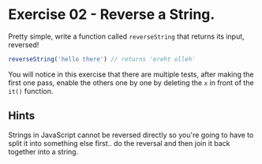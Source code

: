 # Exercise 02 - Reverse a String.

Pretty simple, write a function called `reverseString` that returns its input, reversed!

```javascript
reverseString('hello there') // returns 'ereht olleh'
```

You will notice in this exercise that there are multiple tests, after making the first one pass, enable the others one by one by deleting the `x` in front of the `it()` function.



 
## Hints
Strings in JavaScript cannot be reversed directly so you're going to have to split it into something else first.. do the reversal and then join it back together into a string.
